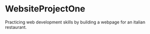 # WebsiteProjectOne
Practicing web development skills by building a webpage for an italian restaurant.
